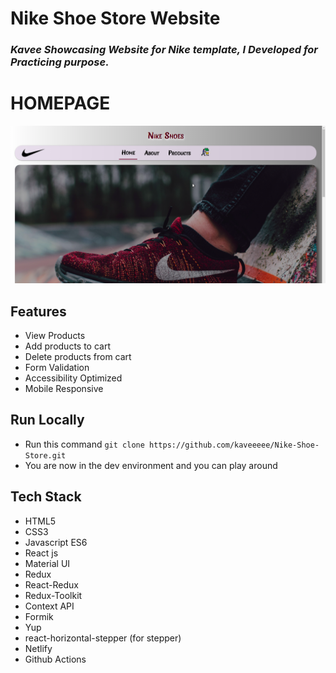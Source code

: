 # Nike Shoe Store Website

### *Kavee Showcasing Website for Nike template, I Developed for Practicing purpose.*




# HOMEPAGE
<img src='/images/NikeSite.png'/>





## Features

- View Products
- Add products to cart
- Delete products from cart
- Form Validation
- Accessibility Optimized
- Mobile Responsive

## Run Locally 

- Run this command `git clone https://github.com/kaveeeee/Nike-Shoe-Store.git`
- You are now in the dev environment and you can play around 

## Tech Stack

- HTML5
- CSS3
- Javascript ES6
- React js
- Material UI
- Redux
- React-Redux
- Redux-Toolkit
- Context API
- Formik
- Yup
- react-horizontal-stepper (for stepper)
- Netlify
- Github Actions
